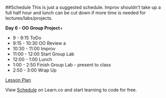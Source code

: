 

##Schedule
This is just a suggested schedule. Improv shouldn't take up a full half hour and lunch can be cut down if more time is needed for lectures/labs/projects.

**Day 6 - OO Group Project**+
+ 9 - 9:15 ToDo
+ 9:15 - 10:30 OO Review a
+ 10:30 - 11:00 Improv
+ 11:00 - 12:00 Start Group Lab
+ 12:00 - 1:00 Lunch
+ 1:00 - 2:50 Finish Group Lab - present to class
+ 2:50 - 3:00 Wrap Up

[Lesson Plan](https://docs.google.com/a/flatironschool.com/document/d/1YA0fPctqq2PdkEgV454kVCOKn2FHsyVit9utqNSuz6A/edit)

<p data-visibility='hidden'>View <a href='https://learn.co/lessons/hs-intro-software-day6-schedule' title='Schedule'>Schedule</a> on Learn.co and start learning to code for free.</p>
